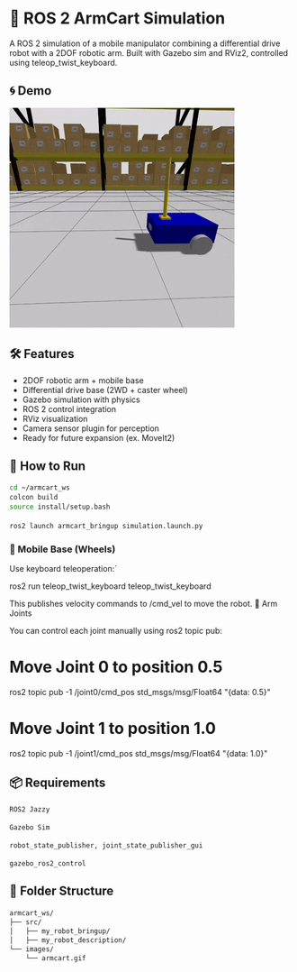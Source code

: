 # 🤖 ROS 2 ArmCart Simulation

A ROS 2 simulation of a mobile manipulator combining a differential drive robot with a 2DOF robotic arm. Built with Gazebo sim and RViz2, controlled using teleop_twist_keyboard.

## 🌀 Demo

![ArmCart Demo](images/armcart.gif)

## 🛠️ Features
- 2DOF robotic arm + mobile base
- Differential drive base (2WD + caster wheel)
- Gazebo simulation with physics
- ROS 2 control integration
- RViz visualization
- Camera sensor plugin for perception
- Ready for future expansion (ex. MoveIt2)

## 🚀 How to Run

```bash
cd ~/armcart_ws
colcon build
source install/setup.bash

ros2 launch armcart_bringup simulation.launch.py
```

### 🔹 Mobile Base (Wheels)
Use keyboard teleoperation:`

ros2 run teleop_twist_keyboard teleop_twist_keyboard

This publishes velocity commands to /cmd_vel to move the robot.
🔹 Arm Joints

You can control each joint manually using ros2 topic pub:

# Move Joint 0 to position 0.5
ros2 topic pub -1 /joint0/cmd_pos std_msgs/msg/Float64 "{data: 0.5}"

# Move Joint 1 to position 1.0
ros2 topic pub -1 /joint1/cmd_pos std_msgs/msg/Float64 "{data: 1.0}"

## 📦 Requirements

    ROS2 Jazzy

    Gazebo Sim 

    robot_state_publisher, joint_state_publisher_gui

    gazebo_ros2_control
    
## 📁 Folder Structure

```
armcart_ws/
├── src/
│   ├── my_robot_bringup/
│   ├── my_robot_description/
└── images/
    └── armcart.gif
```
